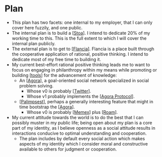 # Plan
- This plan has two facets: one internal to my employer, that I can only cover here fuzzily, and one public.
- The internal plan is to build a [[Stoa]]. I intend to dedicate 20% of my working time to this. This is the full extent to which I will cover the internal plan publicly.
- The external plan is to get to [[Flancia]]. Flancia is a place built through the cooperative application of rational, positive thinking. I intend to dedicate most of my free time to building it.
- My current best-effort rational positive thinking leads me to want to focus on engaging in philanthropy within my means while promoting or building [[tools]] for the advancement of knowledge:
    - An [[Agora]], a goal-oriented social network specialized in social problem solving.
        - Whose v0 is probably [[Twitter]].
        - Whose v1 probably implements the [[Agora Protocol]].
    - [[Palimpsest]], perhaps a generally interesting feature that might in time bootstrap the [[Agora]].
        - Whose v0 is probably [[Memex]] plus [[Roam]].
- My current attitude towards the world is to do the best that I can possibly muster in my public life; being open about my plan is a core part of my identity, as I believe openness as a social attitude results in interactions conducive to optimal understanding and cooperation.
    - The plan includes by default every social action which makes aspects of my identity which I consider moral and constructive available to others for judgment or cooperation.

[//begin]: # "Autogenerated link references for markdown compatibility"
[Stoa]: stoa "Stoa"
[Flancia]: flancia "Flancia"
[tools]: tools "tools"
[Agora]: agora "Agora"
[Twitter]: twitter "Twitter"
[Agora Protocol]: agora-protocol "Agora Protocol"
[Palimpsest]: palimpsest "Palimpsest"
[Memex]: memex "Memex"
[Roam]: roam "Roam"
[//end]: # "Autogenerated link references"